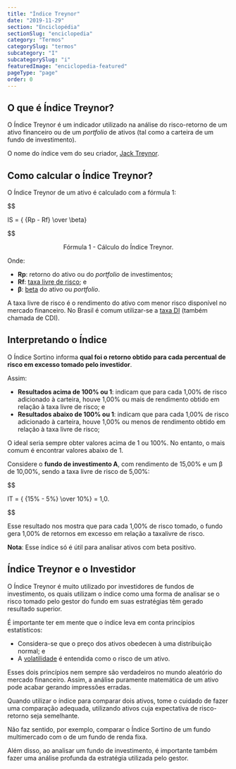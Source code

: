 ```yaml
---
title: "Índice Treynor"
date: "2019-11-29"
section: "Enciclopédia"
sectionSlug: "enciclopedia"
category: "Termos"
categorySlug: "termos"
subcategory: "I"
subcategorySlug: "i"
featuredImage: "enciclopedia-featured"
pageType: "page"
order: 0
---
```


## O que é Índice Treynor?

O Índice Treynor é um indicador utilizado na análise do risco-retorno de um ativo financeiro ou de um *portfolio* de ativos (tal como a carteira de um fundo de investimento).

O nome do índice vem do seu criador, [Jack Treynor](https://en.wikipedia.org/wiki/Jack_L._Treynor).

## Como calcular o Índice Treynor?

O Índice Treynor de  um ativo é calculado com a fórmula 1:

$$

IS = { {Rp - Rf} \over \beta}

$$

<p class="legenda" style="text-align:center">Fórmula 1 - Cálculo do Índice Treynor.</p>

Onde:

- **Rp**: retorno do ativo ou do *portfolio* de investimentos;
- **Rf**: [taxa livre de risco](/enciclopedia/termos/t/taxa-livre-de-risco); e
- **β**: [beta](/enciclopedia/termos/b/beta) do ativo ou *portfolio*.

A taxa livre de risco é o rendimento do ativo com menor risco disponível no mercado financeiro. No Brasil é comum utilizar-se a [taxa DI](/enciclopedia/termos/t/taxa-di) (também chamada de CDI).

## Interpretando o Índice

O Índice Sortino informa **qual foi o retorno obtido para cada percentual de risco em excesso tomado pelo investidor**.

Assim:

- **Resultados acima de 100% ou 1**: indicam que para cada 1,00% de risco adicionado à carteira, houve 1,00% ou mais de rendimento obtido em relação à taxa livre de risco; e
- **Resultados abaixo de 100% ou 1**: indicam que para cada 1,00% de risco adicionado à carteira, houve 1,00% ou menos de rendimento obtido em relação à taxa livre de risco;

O ideal seria sempre obter valores acima de 1 ou 100%. No entanto, o mais comum é encontrar valores abaixo de 1.

Considere o **fundo de investimento A**, com rendimento de 15,00% e um β de 10,00%, sendo a taxa livre de risco de 5,00%:

$$

IT = { {15\% - 5\%} \over 10\%} = 1,0.

$$

Esse resultado nos mostra que para cada 1,00% de risco tomado, o fundo gera 1,00% de retornos em excesso em relação a taxalivre de risco.

**Nota**: Esse índice só é útil para analisar ativos com beta positivo.

## Índice Treynor e o Investidor

O Índice Treynor é muito utilizado por investidores de fundos de investimento, os quais utilizam o índice como uma forma de analisar se o risco tomado pelo gestor do fundo em suas estratégias têm gerado resultado superior.

É importante ter em mente que o índice leva em conta princípios estatísticos:

- Considera-se que o preço dos ativos obedecen à uma distribuição normal; e
- A [volatilidade](/enciclopedia/termos/v/volatilidade) é entendida como o risco de um ativo.

Esses dois princípios nem sempre são verdadeiros no mundo aleatório do mercado financeiro. Assim, a análise puramente matemática de um ativo pode acabar gerando impressões erradas.

Quando utilizar o índice para comparar dois ativos, tome o cuidado de fazer uma comparação adequada, utilizando ativos cuja expectativa de risco-retorno seja semelhante.

Não faz sentido, por exemplo, comparar o Índice Sortino de um fundo multimercado com o de um fundo de renda fixa.

Além disso, ao analisar um fundo de investimento, é importante também fazer uma análise profunda da estratégia utilizada pelo gestor.
